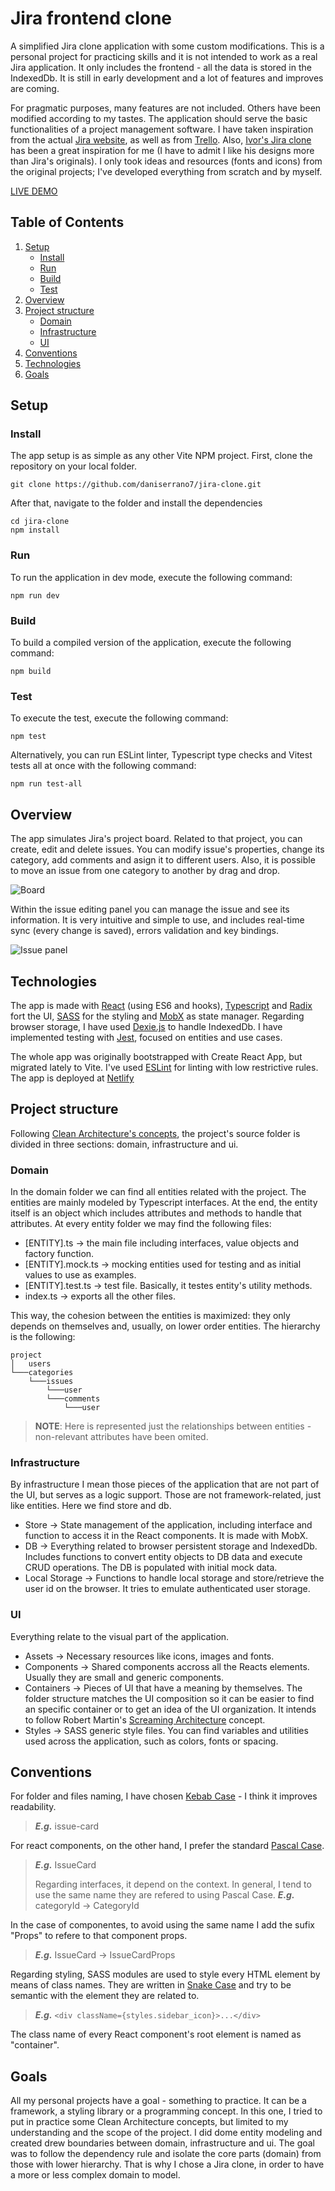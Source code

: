 # Jira frontend clone

A simplified Jira clone application with some custom modifications. This is a personal project for practicing skills and it is not intended to work as a real Jira application. It only includes the frontend - all the data is stored in the IndexedDb. It is still in early development and a lot of features and improves are coming.

For pragmatic purposes, many features are not included. Others have been modified according to my tastes. The application should serve the basic functionalities of a project management software. I have taken inspiration from the actual [Jira website](https://www.atlassian.com/es/software/jira), as well as from [Trello](https://trello.com/). Also, [Ivor's Jira clone](https://github.com/oldboyxx/jira_clone) has been a great inspiration for me (I have to admit I like his designs more than Jira's originals). I only took ideas and resources (fonts and icons) from the original projects; I've developed everything from scratch and by myself.

[LIVE DEMO](https://gleaming-sable-407787.netlify.app/)

## Table of Contents

1. [Setup](#setup)
   - [Install](#install)
   - [Run](#run)
   - [Build](#build)
   - [Test](#test)
2. [Overview](#overview)
3. [Project structure](#project_structure)
   - [Domain](#domain)
   - [Infrastructure](#infrastructure)
   - [UI](#ui)
4. [Conventions](#conventions)
5. [Technologies](#technologies)
6. [Goals](#goals)

## Setup<a name="overview"></a>

### Install<a name="install"></a>

The app setup is as simple as any other Vite NPM project. First, clone the repository on your local folder.

```
git clone https://github.com/daniserrano7/jira-clone.git
```

After that, navigate to the folder and install the dependencies

```
cd jira-clone
npm install
```

### Run<a name="run"></a>

To run the application in dev mode, execute the following command:

```
npm run dev
```

### Build<a name="build"></a>

To build a compiled version of the application, execute the following command:

```
npm build
```

### Test<a name="test"></a>

To execute the test, execute the following command:

```
npm test
```

Alternatively, you can run ESLint linter, Typescript type checks and Vitest tests all at once with the following command:

```
npm run test-all
```

## Overview<a name="overview"></a>

The app simulates Jira's project board. Related to that project, you can create, edit and delete issues. You can modify issue's properties, change its category, add comments and asign it to different users. Also, it is possible
to move an issue from one category to another by drag and drop.

![Board](./readme-assets/board.png)

Within the issue editing panel you can manage the issue and see its information. It is very intuitive and simple to use, and includes real-time sync (every change is saved), errors validation and key bindings.

![Issue panel](./readme-assets/issue-panel.png)

## Technologies<a name="technologies"></a>

The app is made with [React](https://reactjs.org/) (using ES6 and hooks), [Typescript](https://www.typescriptlang.org/) and [Radix](https://www.radix-ui.com/) fort the UI, [SASS](https://sass-lang.com/) for the styling and [MobX](https://mobx.js.org/README.html) as state manager. Regarding browser storage, I have used [Dexie.js](https://dexie.org/) to handle IndexedDb. I have implemented testing with [Jest](https://jestjs.io), focused on entities and use cases.

The whole app was originally bootstrapped with Create React App, but migrated lately to Vite. I've used [ESLint](https://eslint.org/) for linting with low restrictive rules. The app is deployed at [Netlify](https://www.netlify.com/)

## Project structure<a name="project_structure"></a>

Following [Clean Architecture's concepts](https://blog.cleancoder.com/uncle-bob/2012/08/13/the-clean-architecture.html), the project's source folder is divided in three sections: domain, infrastructure and ui.

### Domain<a name="domain"></a>

In the domain folder we can find all entities related with the project. The entities are mainly modeled by Typescript interfaces. At the end, the entity itself is an object which includes attributes and methods to handle that attributes. At every entity folder we may find the following files:

- [ENTITY].ts -> the main file including interfaces, value objects and factory function.
- [ENTITY].mock.ts -> mocking entities used for testing and as initial values to use as examples.
- [ENTITY].test.ts -> test file. Basically, it testes entity's utility methods.
- index.ts -> exports all the other files.

This way, the cohesion between the entities is maximized: they only depends on themselves and, usually, on lower order entities. The hierarchy is the following:

```
project
│   users
└───categories
    └───issues
        └───user
        └───comments
            └───user
```

> **NOTE**: Here is represented just the relationships between entities - non-relevant attributes have been omited.

### Infrastructure<a name="infrastructure"></a>

By infrastructure I mean those pieces of the application that are not part of the UI, but serves as a logic support. Those are not framework-related, just like entities. Here we find store and db.

- Store -> State management of the application, including interface and function to access it in the React components. It is made with MobX.
- DB -> Everything related to browser persistent storage and IndexedDb. Includes functions to convert entity objects to DB data and execute CRUD operations. The DB is populated with initial mock data.
- Local Storage -> Functions to handle local storage and store/retrieve the user id on the browser. It tries to emulate authenticated user storage.

### UI<a name="ui"></a>

Everything relate to the visual part of the application.

- Assets -> Necessary resources like icons, images and fonts.
- Components -> Shared components accross all the Reacts elements. Usually they are small and generic components.
- Containers -> Pieces of UI that have a meaning by themselves. The folder structure matches the UI composition so it can be easier to find an specific container or to get an idea of the UI organization. It intends to follow Robert Martin's [Screaming Architecture](http://blog.cleancoder.com/uncle-bob/2011/09/30/Screaming-Architecture.html) concept.
- Styles -> SASS generic style files. You can find variables and utilities used across the application, such as colors, fonts or spacing.

## Conventions<a name="conventions"></a>

For folder and files naming, I have chosen [Kebab Case](https://en.wiktionary.org/wiki/kebab_case) - I think it improves readability.

> **_E.g._** issue-card

For react components, on the other hand, I prefer the standard [Pascal Case](https://en.wiktionary.org/wiki/Pascal_case#English).

> **_E.g._** IssueCard
>
> Regarding interfaces, it depend on the context. In general, I tend to use the same name they are refered to using Pascal Case.
> **_E.g._** categoryId -> CategoryId

In the case of componentes, to avoid using the same name I add the sufix "Props" to refere to that component props.

> **_E.g._** IssueCard -> IssueCardProps

Regarding styling, SASS modules are used to style every HTML element by means of class names. They are written in [Snake Case](https://en.wiktionary.org/wiki/snake_case#English) and try to be semantic with the element they are related to.

> **_E.g._** `<div className={styles.sidebar_icon}>...</div>`

The class name of every React component's root element is named as "container".

## Goals<a name="goals"></a>

All my personal projects have a goal - something to practice. It can be a framework, a styling library or a programming concept. In this one, I tried to put in practice some Clean Architecture concepts, but limited to my understanding and the scope of the project. I did dome entity modeling and created drew boundaries between domain, infrastructure and ui. The goal was to follow the dependency rule and isolate the core parts (domain) from those with lower hierarchy. That is why I chose a Jira clone, in order to have a more or less complex domain to model.
